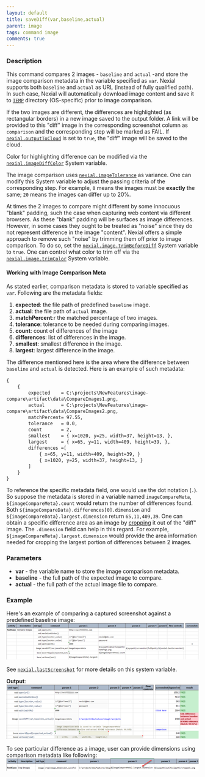 ```yaml
---
layout: default
title: saveDiff(var,baseline,actual)
parent: image
tags: command image
comments: true
---
```



### Description
This command compares 2 images - `baseline` and `actual` -and store the image comparison metadata in the variable 
specified as `var`. Nexial supports both `baseline` and `actual` as URL (instead of fully qualified path). In such case, 
Nexial will automatically download image content and save it to [`TEMP`](../../systemvars/index#java.io.tmpdir) 
directory (OS-specific) prior to image comparison.

If the two images are different, the differences are highlighted (as rectangular borders) in a new image saved to the 
output folder. A link will be provided to this "diff" image in the corresponding screenshot column as `comparison` and 
the corresponding step will be marked as FAIL. If [`nexial.outputToCloud`](../../systemvars/index#nexial.outputToCloud) 
is set to `true`, the "diff" image will be saved to the cloud.

Color for highlighting difference can be modified via the 
[`nexial.imageDiffColor`](../../systemvars/index#nexial.imageDiffColor) System variable.

The image comparison uses [`nexial.imageTolerance`](../../systemvars/index#nexial.imageTolerance) as variance. One can
modify this System variable to adjust the passing criteria of the corresponding step. For example, `0` means the images
must be **exactly** the same; `20` means the images can differ up to 20%.

At times the 2 images to compare might different by some innocuous "blank" padding, such the case when capturing web 
content via different browsers. As these "blank" padding will be surfaces as image differences. However, in some cases 
they ought to be treated as "noise" since they do not represent difference in the image "content". Nexial offers a 
simple approach to remove such "noise" by trimming them off prior to image comparison. To do so, set the 
[`nexial.image.trimBeforeDiff`](../../systemvars/index#nexial.image.trimBeforeDiff) System variable to `true`. One can
control what color to trim off via the [`nexial.image.trimColor`](../../systemvars/index#nexial.image.trimColor) System
variable.


#### Working with Image Comparison Meta
As stated earlier, comparison metadata is stored to variable specified as `var`. Following are the metadata fields:
1. **expected**: the file path of predefined `baseline` image.
2. **actual**: the file path of `actual` image.
3. **matchPercent**:r the matched percentage of two images.
4. **tolerance**: tolerance to be needed during comparing images.
5. **count**: count of differences of the image
6. **differences**: list of differences in the image.
7. **smallest**: smallest difference in the image.
8. **largest**: largest difference in the image.

The difference mentioned here is the area where the difference between `baseline` and `actual` is detected. Here is an 
example of such metadata:

```text
{
    {
        expected    = C:\projects\NewFeatures\image-compare\artifact\data\CompareImages1.png,
        actual      = C:\projects\NewFeatures\image-compare\artifact\data\CompareImages2.png,
        matchPercent= 97.55,
        tolerance   = 0.0,
        count       = 2,
        smallest    = { x=1020, y=25, width=37, height=13, },
        largest     = { x=65, y=11, width=409, height=39, },
        differences =[
            { x=65, y=11, width=409, height=39, }
            { x=1020, y=25, width=37, height=13, }
        ]
    }
}
```

To reference the specific metadata field, one would use the dot notation (`.`). So suppose the metadata is stored in a 
variable named `imageCompareMeta`, `${imageCompareMeta}.count` would return the number of differences found. Both 
`${imageCompareData}.differences[0].dimension` and `${imageCompareData}.largest.dimension` return `65,11,409,39`. One 
can obtain a specific difference area as an image by [cropping](crop(image,dimension,saveTo)) it out of the "diff" 
image. The `.dimension` field can help in this regard. For example, `${imageCompareMeta}.largest.dimension` would 
provide the area information needed for cropping the largest portion of differences between 2 images. 


### Parameters
- **var** - the variable name to store the image comparison metadata.
- **baseline** - the full path of the expected image to compare.
- **actual** - the full path of the actual image file to compare.


### Example
Here's an example of comparing a captured screenshot against a predefined baseline image:<br/>
![script](image/saveDiff_01.png)

See [`nexial.lastScreenshot`](../../systemvars/index#nexial.lastScreenshot) for more details on this system variable.

**Output**:<br/>
![output](image/saveDiff_02.png)

To see particular difference as a image, user can provide dimensions using comparison metadata like following:
![](image/saveDiff_03.png)

